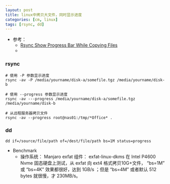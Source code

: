 ```yaml
---
layout: post
title: linux中拷贝大文件，同时显示进度
categories: [cm, linux]
tags: [rsync, dd]
---
```


* 参考： 
  * [Rsync Show Progress Bar While Copying Files](https://www.cyberciti.biz/faq/show-progress-during-file-transfer/)
  * []()


### rsync

~~~
# 使用 -P 参数显示进度
rsync -av -P /media/yourname/disk-a/somefile.tgz /media/yourname/disk-b

# 使用 --progress 参数显示进度
rsync -av ---progress /media/yourname/disk-a/somefile.tgz /media/yourname/disk-b

# 从远程服务器拷贝文件
rsync -av --progress root@nas01:/tmp/*Office* .

~~~


### dd

~~~
dd if=/source/file/path of=/dest/file/path bs=1M status=progress
~~~

* Benchmark
  * 操作系统： Manjaro    exfat 组件： exfat-linux-dkms
    在 Intel P4600 Nvme 固态硬盘上测试，从 exfat 向 ext4 格式拷贝10G+文件，
    “bs=1M” 或 “bs=4K” 效果都很好，达到 1GB/s ；但是 “bs=4M” 或者默认 512 bytes 就很慢，才 230MB/s。
  




